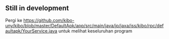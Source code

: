 ## Still in development

Pergi ke https://github.com/kibo-uny/kibo/blob/master/DefaultApk/app/src/main/java/jp/jaxa/iss/kibo/rpc/defaultapk/YourService.java untuk melihat keseluruhan program
